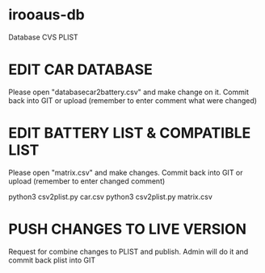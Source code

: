 # irooaus-db
Database CVS PLIST

# EDIT CAR DATABASE
Please open "databasecar2battery.csv" and make change on it. 
Commit back into GIT or upload (remember to enter comment what were changed)

# EDIT BATTERY LIST & COMPATIBLE LIST
Please open "matrix.csv" and make changes. 
Commit back into GIT or upload (remember to enter changed comment)

python3 csv2plist.py car.csv
python3 csv2plist.py matrix.csv

# PUSH CHANGES TO LIVE VERSION
Request for combine changes to PLIST and publish. 
Admin will do it and commit back plist into GIT

